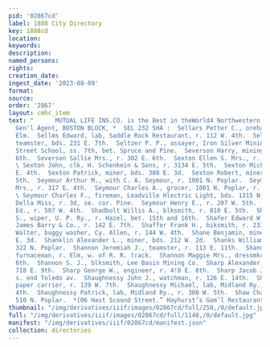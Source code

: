 ```yaml
---
pid: '02867cd'
label: 1888 City Directory
key: 1888cd
location: 
keywords: 
description: 
named_persons: 
rights: 
creation_date: 
ingest_date: '2023-08-09'
format: 
source: 
order: '2867'
layout: cmhc_item
text: "      MUTUAL LIFE INS.CO. is the Best in theWorld4 Northwestern NED STEEL,
  Gen'l Agent, BOSTON BLOCK, *  SEL 232 SHA :  Sellars Petter C., orehauler, 211 W.
  Elm.  Sellms Edward, lab, Saddle Rock Restaurant, r. 112 W. 4th.  Seltz Milton,
  teamster, bds. 231 E. 7th.  Seltzer P. P., assayer, Iron Silver Mining Co.  Seventh
  Street School, ss. 7th, bet. Spruce and Pine.  Severson Harry, mining, r. 302 E.
  6th.  Severson Sallie Mrs., r. 302 E. 6th.  Sexton Ellen S. Mrs., r. 3134 E,. 5th.
  \ Sexton John, clk, H. Schenkein & Sons, r. 3134 E. 5th.  Sexton Michael, r. 204
  E. 4th.  Sexton Patrick, miner, bds. 308 E. 3d.  Sexton Robert, miner, r. 3134 E.
  5th.  Seymour Arthur M., with C. A. Seymour, r. 1001 N. Poplar.  Seymour Bridget
  Mrs., r. 317 E. 4th.  Seymour Charles A., grocer, 1001 N. Poplar, r. 138 EK. 10th.
  \ Seymour Charles F., fireman, Leadville Hlectric Light, bds. 1315 N. Poplar.  Seymour
  Della Miss, r. 3d, se. cor. Pine.  Seymour Henry E., r. 207 W. 5th.  Shackelford
  Ed., r. 507 W. 4th.  Shadbolt Willis A., blksmith, r. 810 E. 5th.  Shade Blythe
  S., wiper, U. P. Ry., r. Hazel, bet. 15th and 16th.  Shafer Edward W., foreman,
  James Barry & Co., r. 142 E. 7th.  Shaffer Frank H., biksmith, r. 231 E. 7th.  Shaffer
  Walter, buggy washer, Cy. Allen, r. 144 W. 4th.  Shane Benjamin, miner, bds. 202
  E. 3d.  Shanklin Alexander L., miner, bds. 212 W. 2d.  Shanks William W., grocer,
  322 N. Poplar.  Shannon Jeremiah J., teamster, r. 113 E. 11th.  Shannon John J.,
  furnaceman, r. Elm, w. of R. R. track.  Shannon Maggie Mrs., dressmkr, r. 206 W.
  6th.  Shannon S. J., blksmith, Lee Basin Mining Co.  Sharp Alexander, miner, r.
  718 E. 9th.  Sharp George W., engineer, r. 4!8 E. 8th.  Sharp Jacob J., miner, r.
  s. end Toledo av.  Shaughnessy John J., watchman, r. 126 E. 14th.  Shaughnessy Martin,
  paper carrier, r. 139 W. 7th.  Shaughnessy Michael, lab, Midland Ry., r. 126 E.
  4th.  Shaughnessy Patrick, lab, Midland Ry., r. 308 W. 5th.  Shaw Charles M., carpenter,
  510 N. Poplar.  *[06 Hast Scoond Street.” Hayhurst’s Gom’l Restaurant    "
thumbnail: "/img/derivatives/iiif/images/02867cd/full/250,/0/default.jpg"
full: "/img/derivatives/iiif/images/02867cd/full/1140,/0/default.jpg"
manifest: "/img/derivatives/iiif/02867cd/manifest.json"
collection: directories
---
```

